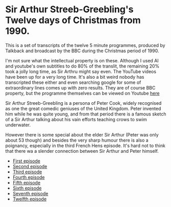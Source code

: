 # Sir Arthur Streeb-Greebling's Twelve days of Christmas from 1990.

This is a set of transcripts of the twelve 5 minute programmes, produced by Talkback and broadcast by the BBC during the Christmas period of 1990.

I'm not sure what the intellectual property is on these. Although I used AI and youtube's own subtitles to do 80% of the translit, the remaining 20% took a jolly long time, as Sir Arthru might say even. The YouTube videos have been up for a very long time. It's also a bit weird nobody has transcripted these either and even searching google for some of extraordinary lines comes up with zero results.
They are of course BBC property, but the programme themselves can be viewed on Youtube [here](https://www.youtube.com/playlist?list=PL5918027E140EF1F7)

Sir Arthur Streeb-Greebling is a persona of Peter Cook, widely recognised as one the great comedic geniuses of the 
United Kingdom. Peter invented him while he was quite young, and from that period there is a famous sketch of a
Sir Arthur talking about his vain efforts teaching crows to swim underwater.

However there is some special about the elder Sir Arthur (Peter was only about 53 though) and besides the very sharp humour there is also a poignancy, especially in the third French Hens episode. It's hard not to think that there wa a slender connection between Sir Arthur and Peter himself.

- [First episode](https://rafalcode.github.io/streeb12days/ep1_partridgepear.html)
- [Second episode](https://rafalcode.github.io/streeb12days/ep2_turtledoves.html)
- [Third episode](https://rafalcode.github.io/streeb12days/ep3_frenchhens.html)
- [Fourth episode](https://rafalcode.github.io/streeb12days/ep4_callingbirds.html)
- [Fifth episode](https://rafalcode.github.io/streeb12days/ep5_goldrings.html)
- [Sixth episode](https://rafalcode.github.io/streeb12days/ep6_geese.html)
- [Seventh episode](https://rafalcode.github.io/streeb12days/ep7_swans.html)
- [Twelfth episode](https://rafalcode.github.io/streeb12days/ep12_lords.html)
